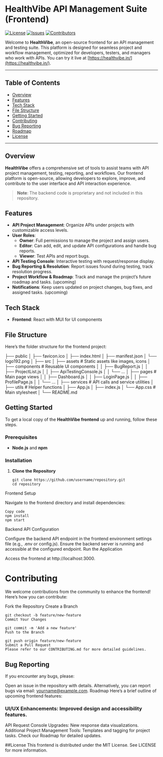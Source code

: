 # HealthVibe API Management Suite (Frontend)

[![License](https://img.shields.io/github/license/username/repository.svg)](LICENSE)
[![Issues](https://img.shields.io/github/issues/username/repository.svg)](https://github.com/username/repository/issues)
[![Contributors](https://img.shields.io/github/contributors/username/repository.svg)](https://github.com/username/repository/graphs/contributors)

Welcome to **HealthVibe**, an open-source frontend for an API management and testing suite. This platform is designed for seamless project and workflow management, optimized for developers, testers, and managers who work with APIs. You can try it live at [https://healthvibe.in/](https://healthvibe.in/).

---

## Table of Contents
- [Overview](#overview)
- [Features](#features)
- [Tech Stack](#tech-stack)
- [File Structure](#file-structure)
- [Getting Started](#getting-started)
- [Contributing](#contributing)
- [Bug Reporting](#bug-reporting)
- [Roadmap](#roadmap)
- [License](#license)

---

## Overview

**HealthVibe** offers a comprehensive set of tools to assist teams with API project management, testing, reporting, and workflows. Our frontend platform is open-source, allowing developers to explore, improve, and contribute to the user interface and API interaction experience.

> **Note**: The backend code is proprietary and not included in this repository.

## Features

- **API Project Management**: Organize APIs under projects with customizable access levels.
- **User Roles**:
  - **Owner**: Full permissions to manage the project and assign users.
  - **Editor**: Can add, edit, and update API configurations and handle bug reports.
  - **Viewer**: Test APIs and report bugs.
- **API Testing Console**: Interactive testing with request/response display.
- **Bug Reporting & Resolution**: Report issues found during testing, track resolution progress.
- **Project Workflow & Roadmap**: Track and manage the project’s future roadmap and tasks. (upcoming)
- **Notifications**: Keep users updated on project changes, bug fixes, and assigned tasks.  (upcoming)

## Tech Stack

- **Frontend**: React with MUI for UI components

## File Structure

Here’s the folder structure for the frontend project:

├── public │ ├── favicon.ico │ ├── index.html │ ├── manifest.json │ └── logo192.png │ ├── src │ ├── assets # Static assets like images, icons │ ├── components # Reusable UI components │ │ ├── BugReport.js │ │ ├── ProjectList.js │ │ ├── ApiTestingConsole.js │ │ └── ... │ ├── pages # Main page views │ │ ├── Dashboard.js │ │ ├── LoginPage.js │ │ ├── ProfilePage.js │ │ └── ... │ ├── services # API calls and service utilities │ ├── utils # Helper functions │ ├── App.js │ ├── index.js │ └── App.css # Main stylesheet │ └── README.md



## Getting Started

To get a local copy of the **HealthVibe frontend** up and running, follow these steps.

### Prerequisites

- **Node.js** and **npm**

### Installation

1. **Clone the Repository**
   ```
   git clone https://github.com/username/repository.git
   cd repository
   ````


Frontend Setup

Navigate to the frontend directory and install dependencies:
````
Copy code
npm install
npm start
````
Backend API Configuration

Configure the backend API endpoint in the frontend environment settings file (e.g., .env or config.js).
Ensure the backend server is running and accessible at the configured endpoint.
Run the Application

Access the frontend at http://localhost:3000.



# Contributing
We welcome contributions from the community to enhance the frontend! Here’s how you can contribute:

Fork the Repository
Create a Branch
````
git checkout -b feature/new-feature
Commit Your Changes
````
````
git commit -m 'Add a new feature'
Push to the Branch
````

````
git push origin feature/new-feature
Submit a Pull Request
Please refer to our CONTRIBUTING.md for more detailed guidelines.
````

## Bug Reporting
If you encounter any bugs, please:

Open an issue in the repository with details.
Alternatively, you can report bugs via email: yourname@example.com.
Roadmap
Here’s a brief outline of upcoming frontend features:

### UI/UX Enhancements: Improved design and accessibility features.
API Request Console Upgrades: New response data visualizations.
Additional Project Management Tools: Templates and tagging for project tasks.
Check our Roadmap for detailed updates.

##License
This frontend is distributed under the MIT License. See LICENSE for more information.
